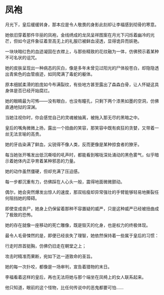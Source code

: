 # 凤袍

月光下，皇后缓缓转身，那本应是令人敬畏的身影此刻却让李福感到彻骨的寒意。

她依旧穿着那件华丽的凤袍，金线绣成的龙凤呈祥图案在月光下闪烁着幽冷的光芒，但如今这件象征着至高无上的礼服已被鲜血浸透，显得诡异而妖艳。

一块块暗红色的血迹凝固在衣襟上，与那些精致的花纹融为一体，仿佛预示着某种不可名状的诅咒。

她的皮肤呈现出一种病态的灰白，像是多年未曾见过阳光的尸体般苍白，却隐隐透出青紫色的血管痕迹，如同爬满了毒蛇的躯体。

原本细腻柔滑的脸庞如今布满裂纹，有些地方甚至露出了森森白骨，让人怀疑这具身体是否已经开始腐烂。

她的眼睛最为可怖——没有眼白，也没有瞳孔，只剩下两个漆黑如墨的空洞，仿佛直通地狱的深渊。

当她注视你时，你会感觉自己的灵魂被抽离，被拖入那无尽的黑暗之中。

皇后的嘴角微微上扬，露出一个扭曲的笑容，那笑容中既有疯狂的贪婪，又带着一丝无法言喻的高贵。

她的牙齿染满了鲜血，尖锐得不像人类，反而更像是某种掠食者的獠牙。

每当她张开嘴发出低沉嘶哑的吼声时，都能看到喉咙深处涌动的黑色雾气，似乎暗示着她体内正孕育着某种邪恶的力量。

她的动作虽然僵硬，但却充满了压迫感。

每一步都沉重有力，仿佛踩在人心头一般，震得地面微微颤动。

偶尔，她会突然爆发出惊人的速度，那双枯瘦却异常强壮的手臂能够轻易地撕裂任何阻挡她的障碍。

即使变成丧尸，她身上仍保留着那种不容置疑的威严，只是这种威严已经被扭曲成了极致的恐怖。

她的存在就像一座移动的死亡雕像，既是毁灭的化身，也是权力的终极体现。

最令人毛骨悚然的是，即便已经丧失了理智，她依然保持着一些属于皇后的习惯：

行走时昂首挺胸，仿佛仍旧走在朝堂之上；

攻击时精准而果断，宛如下达一道致命的圣旨。

她的每一次扑咬，都像是一场审判，宣告着猎物的末日。

李福看着这样的皇后，再也无法将她与那个端坐在凤椅上的女人联系起来。

他只知道，眼前的这个怪物，比任何传说中的恶鬼都要可怕……